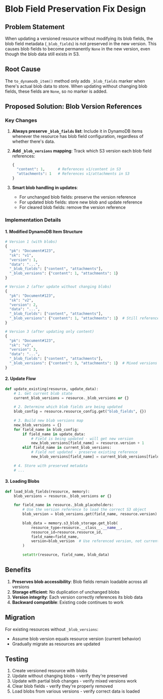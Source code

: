 # Blob Field Preservation Fix Design

## Problem Statement

When updating a versioned resource without modifying its blob fields, the blob field metadata (`_blob_fields`) is not preserved in the new version. This causes blob fields to become permanently `None` in the new version, even though the blob data still exists in S3.

## Root Cause

The `to_dynamodb_item()` method only adds `_blob_fields` marker when there's actual blob data to store. When updating without changing blob fields, these fields are `None`, so no marker is added.

## Proposed Solution: Blob Version References

### Key Changes

1. **Always preserve `_blob_fields` list**: Include it in DynamoDB items whenever the resource has blob field configuration, regardless of whether there's data.

2. **Add `_blob_versions` mapping**: Track which S3 version each blob field references:
   ```python
   {
     "content": 1,      # References v1/content in S3
     "attachments": 1   # References v1/attachments in S3
   }
   ```

3. **Smart blob handling in updates**:
   - For unchanged blob fields: preserve the version reference
   - For updated blob fields: store new blob and update reference
   - For cleared blob fields: remove the version reference

### Implementation Details

#### 1. Modified DynamoDB Item Structure

```python
# Version 1 (with blobs)
{
  "pk": "Document#123",
  "sk": "v1",
  "version": 1,
  "data": "...",
  "_blob_fields": ["content", "attachments"],
  "_blob_versions": {"content": 1, "attachments": 1}
}

# Version 2 (after update without changing blobs)
{
  "pk": "Document#123", 
  "sk": "v2",
  "version": 2,
  "data": "...",
  "_blob_fields": ["content", "attachments"],
  "_blob_versions": {"content": 1, "attachments": 1}  # Still references v1 blobs
}

# Version 3 (after updating only content)
{
  "pk": "Document#123",
  "sk": "v3", 
  "version": 3,
  "data": "...",
  "_blob_fields": ["content", "attachments"],
  "_blob_versions": {"content": 3, "attachments": 1}  # Mixed versions
}
```

#### 2. Update Flow

```python
def update_existing(resource, update_data):
    # 1. Get current blob state
    current_blob_versions = resource._blob_versions or {}
    
    # 2. Determine which blob fields are being updated
    blob_config = resource.resource_config.get("blob_fields", {})
    
    # 3. Build new blob versions map
    new_blob_versions = {}
    for field_name in blob_config:
        if field_name in update_data:
            # Field is being updated - will get new version
            new_blob_versions[field_name] = resource.version + 1
        elif field_name in current_blob_versions:
            # Field not updated - preserve existing reference
            new_blob_versions[field_name] = current_blob_versions[field_name]
    
    # 4. Store with preserved metadata
    # ...
```

#### 3. Loading Blobs

```python
def load_blob_fields(resource, memory):
    blob_versions = resource._blob_versions or {}
    
    for field_name in resource._blob_placeholders:
        # Use the version reference to load the correct S3 object
        blob_version = blob_versions.get(field_name, resource.version)
        
        blob_data = memory.s3_blob_storage.get_blob(
            resource_type=resource.__class__.__name__,
            resource_id=resource.resource_id,
            field_name=field_name,
            version=blob_version  # Use referenced version, not current
        )
        
        setattr(resource, field_name, blob_data)
```

## Benefits

1. **Preserves blob accessibility**: Blob fields remain loadable across all versions
2. **Storage efficient**: No duplication of unchanged blobs
3. **Version integrity**: Each version correctly references its blob data
4. **Backward compatible**: Existing code continues to work

## Migration

For existing resources without `_blob_versions`:
- Assume blob version equals resource version (current behavior)
- Gradually migrate as resources are updated

## Testing

1. Create versioned resource with blobs
2. Update without changing blobs - verify they're preserved
3. Update with partial blob changes - verify mixed versions work
4. Clear blob fields - verify they're properly removed
5. Load blobs from various versions - verify correct data is loaded